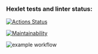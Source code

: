 ### Hexlet tests and linter status:

[![Actions Status](https://github.com/korpeev/frontend-project-lvl1/workflows/hexlet-check/badge.svg)](https://github.com/korpeev/frontend-project-lvl1/actions)

[![Maintainability](https://api.codeclimate.com/v1/badges/a99a88d28ad37a79dbf6/maintainability)](https://codeclimate.com/github/codeclimate/codeclimate/maintainability)

![example workflow](https://github.com/<OWNER>/<REPOSITORY>/actions/workflows/<WORKFLOW_FILE>/badge.svg)

